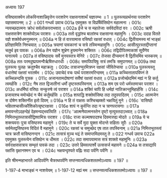 अध्यायः 197

वसिष्ठवाक्येन लोकविनाशान्निवृत्तेन पराशरेण राक्षसनाशार्थं यज्ञारम्भः ॥ 1 ॥ पुलस्त्यप्रार्थनया पराशरेण यज्ञसमापनम् ॥ 2 ॥
001	गन्धर्व उवाच 
001a	एवमुक्तः स विप्रर्षिर्वसिष्ठेन महात्मना ।
001c	न्ययच्छदात्मनः क्रोधं सर्वलोकपराभवात् ॥
002a	ईजे च स महातेजाः सर्ववेदविदां वरः ।
002c	ऋषी राक्षससत्रेण शाक्तेयोऽथ पराशरः ॥
003a	ततो वृद्धांश्च बालांश्च राक्षसान्स महामुनिः ।
003c	ददाह वितते यज्ञे शक्तेर्वधमनुस्मरन् ॥
004a	न हि तं वारयामास वसिष्ठो रक्षसां वधात् ।
004c	द्वितीयामस्य मां भाङ्क्षं प्रतिज्ञामिति निश्चयात् ॥
005a	त्रयाणां पावकानां च सत्रे तस्मिन्महामुनिः ।
005c	आसीत्पुरस्ताद्दीप्तानां चतुर्थ इव पावकः ॥
006a	तेन यज्ञेन शुभ्रेण हूयमानेन शक्तितः ।
006c	तद्विदीपितमाकाशं सूर्येणेव घनात्यये ॥
007a	तं वसिष्ठादयः सर्वे मुनयस्तत्र मेनिरे ।
007c	तेजसा दीप्यमानं वै द्वितीयमिव भास्करम् ॥
008a	ततः परमदुष्प्रापमन्यैर्ऋषिरुधारधीः ।
008c	समापिपयिषुः सत्रं तमत्रिः समुपागमत् ॥
009a	तथा पुलस्त्यः पुलहः क्रतुश्चैव महाक्रतुः ।
009c	तत्राजग्मुरमित्रघ्न रक्षसां जीवितेप्सया ॥
010a	पुलस्त्यस्तु वधात्तेषां रक्षसां भरतर्षभ ।
010c	उवाचेदं वचः पार्थ पराशरमरिन्दमम् ॥
011a	कच्चित्तातापविघ्नं ते कच्चिन्नन्दसि पुत्रक ।
011c	अजानतामदोषाणां सर्वेषां रक्षसां वधात् ॥
012a	प्रजोच्छेदमिमं मह्यं न हि कर्तु त्वमर्हसि ।
012c	नैष तात द्विजातीनां धर्मो दृष्टस्तपस्विनाम् ॥
013a	शम एव परो धर्मस्तमाचर पराशर ।
013c	अधर्मिष्ठं वरिष्ठः सन्कुरुषे त्वं पराशर ॥
014a	शक्तिं चापि हि धर्मज्ञं नातिक्रान्तुमिहार्हसि ।
014c	प्रजायाश्च ममोच्छेदं न चैवं कर्तुमर्हसि ॥
015a	शापाद्धि शक्तेर्वासिष्ठ तदा तदुपपादितम् ।
015c	आत्मजेन स दोषेण शक्तिर्नीत इतो दिवम् ॥
016a	न हि तं राक्षसः कश्चिच्छक्तो भक्षयितुं मुने ।
016c	`वासिष्ठो भक्षितश्चासीत्कौशिकोत्सृष्टरक्षसा ।
016e	शापं न कुर्वन्ति तदा न च त्राणपरायणाः ॥
017a	क्षमावन्तोऽदहन्देहं देहमन्यद्भवत्विति ।
017c	'आत्मनैवात्मनस्तेन दृष्टो मृत्युस्तदाऽभवत् ॥
018a	निमित्तभूतस्तत्रासीद्विश्वामित्रः पराशर ।
018c	राजा कल्माषपादश्च दिवमारुह्य मोदते ॥
019a	ये च शक्त्यवराः पुत्रा वसिष्ठस्य महामुने ।
019c	ते च सर्वे मुदा युक्ता मोदन्ते सहिताः सुरैः ॥
020a	सर्वमेतद्वसिष्ठस्य विदितं वै महामुने ।
020c	रक्षसां च समुच्छेद एष तात तपस्विनाम् ॥
021a	निमित्तभूतस्त्वं चात्र क्रतौ वासिष्ठनन्दन ।
021c	तत्सत्रं मुञ्च भद्रं ते समाप्तमिदमस्तु ते ॥
022	गन्धर्व उवाच 
022a	एवमुक्तः पुलस्त्येन वसिष्ठेन च धीमता ।
022c	तदा समापयामास सत्रं शाक्तो महामुनिः ॥
023a	सर्वराक्षससत्राय सम्भृतं पावकं तदा ।
023c	उत्तरे हिमवत्पार्श्वे उत्ससर्ज महावने ॥
024a	स तत्राद्यापि रक्षांसि वृक्षानश्मन एव च ।
024c	भक्षयन्दृश्यते वह्निः सदा पर्वणि पर्वणि ॥ 

इति श्रीमन्महाभारते आदिपर्वणि चैत्ररथपर्वणि सप्तनवत्यधिकशततमोऽध्यायः ॥ 197 ॥

1-197-4 माभाङ्क्षं न नाशयेयम् ॥ 1-197-12 मह्यं मम ॥ सप्तनवत्यधिकशततमोऽध्यायः ॥ 197 ॥
